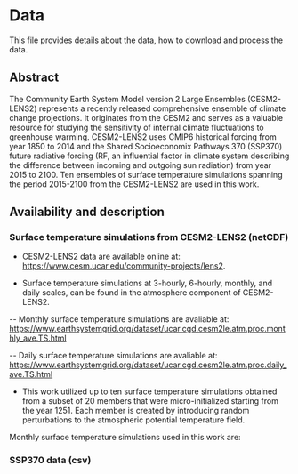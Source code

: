 # Data
This file provides details about the data, how to download and process the data.

## Abstract
The Community Earth System Model version 2 Large Ensembles (CESM2-LENS2) represents a recently released comprehensive ensemble of climate change projections. It originates from the CESM2 and serves as a valuable resource for studying the sensitivity of internal climate fluctuations to greenhouse warming. CESM2-LENS2 uses CMIP6 historical forcing from year 1850 to 2014 and the Shared Socioeconomix Pathways 370 (SSP370) future radiative forcing (RF, an influential factor in climate system describing the difference between incoming and outgoing sun radiation) from year 2015 to 2100. Ten ensembles of surface temperature simulations spanning the period 2015-2100 from the CESM2-LENS2 are used in this work. 

## Availability and description
### Surface temperature simulations from CESM2-LENS2 (netCDF)
- CESM2-LENS2 data are available online at: https://www.cesm.ucar.edu/community-projects/lens2.

- Surface temperature simulations at 3-hourly, 6-hourly, monthly, and daily scales, can be found in the atmosphere component of CESM2-LENS2. 

-- Monthly surface temperature simulations are avaliable at: 
https://www.earthsystemgrid.org/dataset/ucar.cgd.cesm2le.atm.proc.monthly_ave.TS.html

-- Daily surface temperature simulations are avaliable at:  
https://www.earthsystemgrid.org/dataset/ucar.cgd.cesm2le.atm.proc.daily_ave.TS.html

- This work utilized up to ten surface temperature simulations obtained from a subset of 20 members that were micro-initialized starting from the year 1251. Each member is created by introducing random perturbations to the atmospheric potential temperature field. 

Monthly surface temperature simulations used in this work are:






### SSP370 data (csv)

